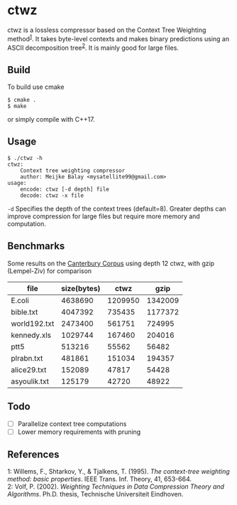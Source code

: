 # ctwz 
ctwz is a lossless compressor based on the Context Tree Weighting method<sup>[1](#1)</sup>. It takes byte-level contexts and makes binary predictions using an ASCII decomposition tree<sup>[2](#2)</sup>. It is mainly good for large files.

## Build 
To build use cmake 
```
$ cmake .
$ make
```
or simply compile with C++17. 
## Usage
```
$ ./ctwz -h
ctwz:
	Context tree weighting compressor
	author: Meijke Balay <mysatellite99@gmail.com>
usage:
	encode: ctwz [-d depth] file
	decode: ctwz -x file
```
`-d` Specifies the depth of the context trees (default=8). Greater depths can improve compression for large files but require more memory and computation.  

## Benchmarks
Some results on the [Canterbury Corpus](https://corpus.canterbury.ac.nz/descriptions/#large) using depth 12 ctwz, with gzip (Lempel-Ziv) for comparison

|file | size(bytes) | ctwz | gzip
--- | --- | --- | ---
| E.coli | 4638690| 1209950| 1342009
|bible.txt | 4047392 |735435| 1177372
|world192.txt | 2473400| 561751| 724995 
|kennedy.xls | 1029744| 167460 | 204016
|ptt5 	| 513216 | 55562 | 56482
|plrabn.txt| 481861 |151034 | 194357
|alice29.txt|152089| 47817 | 54428
|asyoulik.txt | 125179 | 42720 | 48922

## Todo
- [ ] Parallelize context tree computations
- [ ] Lower memory requirements with pruning

## References
<div><a name="1">1</a>: Willems, F., Shtarkov, Y., & Tjalkens, T. (1995). <i>The context-tree weighting method: basic properties</i>. IEEE Trans. Inf. Theory, 41, 653-664.</div>
<div><a name="2">2</a>: Volf, P. (2002). <i>Weighting Techniques in Data Compression Theory and Algorithms</i>. Ph.D. thesis, Technische Universiteit Eindhoven.
